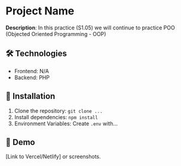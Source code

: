 # Project Name
  **Description**: In this practice (S1.05) we will continue to practice POO (Objected Oriented Programming - OOP)

  ## 🛠 Technologies
  - Frontend: N/A
  - Backend: PHP

  ## 🚀 Installation
  1. Clone the repository: `git clone ...`
  2. Install dependencies: `npm install`
  3. Environment Variables: Create `.env` with...

  ## 📸 Demo
  [Link to Vercel/Netlify] or screenshots.
